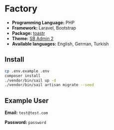# Factory

- **Programming Language:** PHP
- **Framework:** Laravel, Bootstrap
- **Package:** [toastr](https://github.com/CodeSeven/toastr)
- **Theme:** [SB Admin 2](https://startbootstrap.com/theme/sb-admin-2)
- **Available languages:** English, German, Turkish

## Install

```bash
cp .env.example .env
composer install
./vendor/bin/sail up -d
./vendor/bin/sail artisan migrate --seed
```

## Example User

**Email:** `test@test.com`

**Password:** `password`
